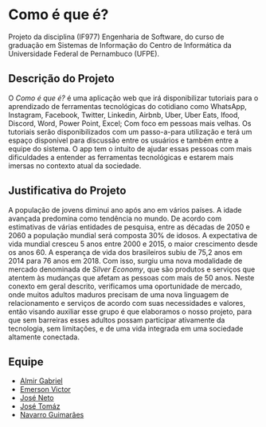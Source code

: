 # Como é que é?

Projeto da disciplina (IF977) Engenharia de Software, do curso de graduação em Sistemas de Informação do Centro de Informática da Universidade Federal de Pernambuco (UFPE).

## Descrição do Projeto

O *Como é que é?* é uma aplicação web que irá disponibilizar tutoriais para o aprendizado de ferramentas tecnológicas do cotidiano como WhatsApp, Instagram, Facebook, Twitter, Linkedin, Airbnb, Uber, Uber Eats, Ifood, Discord, Word, Power Point, Excel; Com foco em pessoas mais velhas. Os tutoriais serão disponibilizados com um passo-a-para utilização e terá um espaço disponível para discussão entre os usuários e também entre a equipe do sistema. O app tem o intuito de ajudar essas pessoas com mais dificuldades a entender as ferramentas tecnológicas e estarem mais imersas no contexto atual da sociedade.

## Justificativa do Projeto

A população de jovens diminui ano após ano em vários países. A idade avançada predomina como tendência no mundo. De acordo com estimativas de várias entidades de pesquisa, entre as décadas de 2050 e 2060 a população mundial será composta 30% de idosos.
A expectativa de vida mundial cresceu 5 anos entre 2000 e 2015, o maior crescimento desde os anos 60. A esperança de vida dos brasileiros subiu de 75,2 anos em 2014 para 76 anos em 2018.
Com isso, surgiu uma nova modalidade de mercado denominada de *Silver Economy*, que são produtos e serviços que atentem às mudanças que afetam as pessoas com mais de 50 anos.
Neste conexto em geral descrito, verificamos uma oportunidade de mercado, onde muitos adultos maduros precisam de uma nova linguagem de relacionamento e serviços de acordo com suas necessidades e valores, então visando auxiliar esse grupo é que elaboramos o nosso projeto, para que sem barreiras esses adultos possam participar ativamente da tecnologia, sem limitações, e de uma vida integrada em uma sociedade altamente conectada.

## Equipe

- [Almir Gabriel](https://github.com/almirgabrielgds)
- [Emerson Victor](https://github.com/EmersonVictor)
- [José Neto](https://github.com/jcsn2)
- [José Tomáz](https://github.com/jtomaz99)
- [Navarro Guimarães](https://github.com/NavarroGuimaraes)
